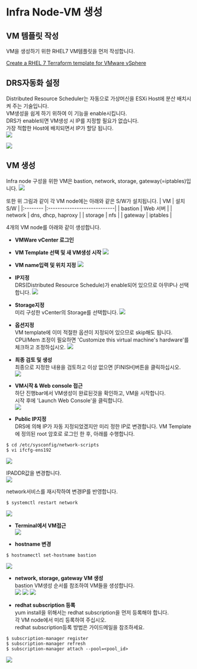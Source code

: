 # Infra Node-VM 생성

## VM 템플릿 작성
VM을 생성하기 위한 RHEL7 VM템플릿을 먼저 작성합니다.    

[Create a RHEL 7 Terraform template for VMware vSphere](https://blog.inkubate.io/create-a-rhel-7-terraform-template-for-vmware-vsphere/)

## DRS자동화 설정
Distributed Resource Scheduler는 자동으로 가상머신을 ESXi Host에 분산 배치시켜 주는 기술입니다.   
VM생성을 쉽게 하기 위하여 이 기능을 enable시킵니다.   
DRS가 enable되면 VM생성 시 IP를 지정할 필요가 없습니다.   
가장 적합한 Host에 배치되면서 IP가 할당 됩니다.     
![](./img/infra01-DRS01.png)

![](./img/infra01-DRS02.png)

## VM 생성
Infra node 구성을 위한 VM은 bastion, network, storage, gateway(=iptables)입니다. 
![](./img/infra01-architecture.png)

또한 위 그림과 같이 각 VM node에는 아래와 같은 S/W가 설치됩니다.
| VM       | 설치 S/W                     |
|:-------- |:----------------------------|
| bastion  | Web 서버 |
| network  | dns, dhcp, haproxy |
| storage  | nfs |
| gateway  | iptables |

4개의 VM node를 아래와 같이 생성합니다.   
- **VMWare vCenter 로그인**

- **VM Template 선택 및 새 VM생성 시작**
![](./img/infra01-01.png)

- **VM name입력 및 위치 지정**
![](./img/infra01-02.png)

- **IP지정**  
DRS(Distributed Resource Schedule)가 enable되어 있으므로 아무IP나 선택합니다. 
![](./img/infra01-03.png)

- **Storage지정**  
미리 구성한 vCenter의 Storage를 선택합니다.
![](./img/infra01-04.png) 

- **옵션지정**  
VM template에 이미 적절한 옵션이 지정되어 있으므로 skip해도 됩니다.  
CPU/Mem 조정이 필요하면 'Customize this virtual machine's hardware'를 체크하고 조정하십시오. 
![](./img/infra01-05.png)

- **최종 검토 및 생성**  
최종으로 지정한 내용을 검토하고 이상 없으면 [FINISH]버튼을 클릭하십시오.  
![](./img/infra01-06.png)

- **VM시작 & Web console 접근**  
하단 진행bar에서 VM생성이 완료된것을 확인하고, VM을 시작합니다.  
시작 후에 'Launch Web Console'을 클릭합니다.  
![](./img/infra01-07.png)

- **Public IP지정**  
DRS에 의해 IP가 자동 지정되었겠지만 미리 정한 IP로 변경합니다. 
VM Template에 정의된 root 암호로 로그인 한 후, 아래를 수행합니다.   
```
$ cd /etc/sysconfig/network-scripts
$ vi ifcfg-ens192
```

![](./img/infra01-08.png)

IPADDR값을 변경합니다.  
![](./img/infra01-09.png)

network서비스를 재시작하여 변경IP를 반영합니다.  
```
$ systemctl restart network
```
![](./img/infra01-10.png)

- **Terminal에서 VM접근**  
![](./img/infra01-11.png)

- **hostname 변경**  
```
$ hostnamectl set-hostname bastion
```
![](./img/infra01-12.png) 

- **network, storage, gateway VM 생성**  
bastion VM생성 순서를 참조하여 VM들을 생성합니다.   
![](./img/infra01-13.png) 
![](./img/infra01-14.png) 
![](./img/infra01-15.png) 

- **redhat subscription 등록**  
yum install을 위해서는 redhat subscription을 먼저 등록해야 합니다.  
각 VM node에서 미리 등록하여 주십시오.  
redhat subscription등록 방법은 가이드메일을 참조하세요.  
```
$ subscription-manager register
$ subscription-manager refresh
$ subscription-manager attach --pool=<pool_id>
```
![](./img/infra01-16.png)


